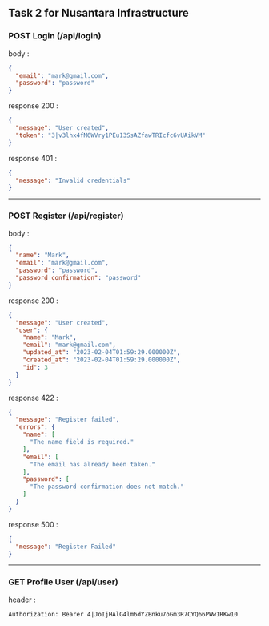 ## Task 2 for Nusantara Infrastructure

### POST Login (/api/login)
body :
```json
{
  "email": "mark@gmail.com",
  "password": "password"
}
```
response 200 :
```json
{
  "message": "User created",
  "token": "3|v3lhx4fM6WVry1PEu13SsAZfawTRIcfc6vUAikVM"
}
```
response 401 :
```json
{
  "message": "Invalid credentials"
}
```


---

### POST Register (/api/register)
body :
```json
{
  "name": "Mark",
  "email": "mark@gmail.com",
  "password": "password",
  "password_confirmation": "password"
}
```
response 200 :
```json
{
  "message": "User created",
  "user": {
    "name": "Mark",
    "email": "mark@gmail.com",
    "updated_at": "2023-02-04T01:59:29.000000Z",
    "created_at": "2023-02-04T01:59:29.000000Z",
    "id": 3
  }
}
```
response 422 :
```json
{
  "message": "Register failed",
  "errors": {
    "name": [
      "The name field is required."
    ],
    "email": [
      "The email has already been taken."
    ],
    "password": [
      "The password confirmation does not match."
    ]
  }
}
```
response 500 :
```json
{
  "message": "Register Failed"
}
```
---
### GET Profile User (/api/user)
header :
```
Authorization: Bearer 4|JoIjHAlG4lm6dYZBnku7oGm3R7CYQ66PWw1RKw10
```

